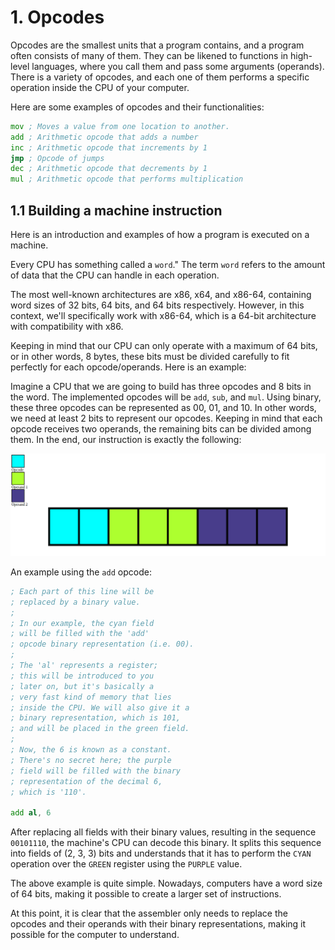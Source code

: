 # 1. Opcodes

Opcodes are the smallest units that a program contains, and a program often consists of many of them. They can be likened to functions in high-level languages, where you call them and pass some arguments (operands). There is a variety of opcodes, and each one of them performs a specific operation inside the CPU of your computer.

Here are some examples of opcodes and their functionalities:
```asm
mov ; Moves a value from one location to another.
add ; Arithmetic opcode that adds a number
inc ; Arithmetic opcode that increments by 1
jmp ; Opcode of jumps
dec ; Arithmetic opcode that decrements by 1
mul ; Arithmetic opcode that performs multiplication
```

## 1.1 Building a machine instruction
Here is an introduction and examples of how a program is executed on a machine.

Every CPU has something called a `word`." The term `word` refers to the amount of data that the CPU can handle in each operation.

The most well-known architectures are x86, x64, and x86-64, containing word sizes of 32 bits, 64 bits, and 64 bits respectively. However, in this context, we'll specifically work with x86-64, which is a 64-bit architecture with compatibility with x86.

Keeping in mind that our CPU can only operate with a maximum of 64 bits, or in other words, 8 bytes, these bits must be divided carefully to fit perfectly for each opcode/operands. Here is an example:

Imagine a CPU that we are going to build has three opcodes and 8 bits in the word. The implemented opcodes will be `add`, `sub`, and `mul`. Using binary, these three opcodes can be represented as 00, 01, and 10. In other words, we need at least 2 bits to represent our opcodes. Keeping in mind that each opcode receives two operands, the remaining bits can be divided among them. In the end, our instruction is exactly the following:

<img src='./../assets/Bits split.png'/>

An example using the `add` opcode:

```asm
; Each part of this line will be 
; replaced by a binary value. 
;
; In our example, the cyan field 
; will be filled with the 'add' 
; opcode binary representation (i.e. 00).
;
; The 'al' represents a register; 
; this will be introduced to you 
; later on, but it's basically a 
; very fast kind of memory that lies
; inside the CPU. We will also give it a
; binary representation, which is 101,
; and will be placed in the green field.
;
; Now, the 6 is known as a constant.
; There's no secret here; the purple 
; field will be filled with the binary 
; representation of the decimal 6, 
; which is '110'.

add al, 6
```
After replacing all fields with their binary values, resulting in the sequence `00101110`, the machine's CPU can decode this binary. It splits this sequence into fields of (2, 3, 3) bits and understands that it has to perform the `CYAN` operation over the `GREEN` register using the `PURPLE` value.

The above example is quite simple. Nowadays, computers have a word size of 64 bits, making it possible to create a larger set of instructions.

At this point, it is clear that the assembler only needs to replace the opcodes and their operands with their binary representations, making it possible for the computer to understand.